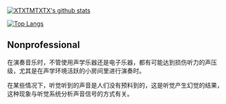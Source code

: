 [![XTXTMTXTX's github stats](https://github-readme-stats.vercel.app/api?username=XTXTMTXTX&count_private=true&show_icons=true&theme=dracula)](https://github.com/XTXTMTXTX)

[![Top Langs](https://github-readme-stats.vercel.app/api/top-langs/?username=XTXTMTXTX&theme=dracula)](https://github.com/XTXTMTXTX)

## Nonprofessional

在演奏音乐时，不管使用声学乐器还是电子乐器，都有可能达到损伤听力的声压级，尤其是在声学环境活跃的小房间里进行演奏时。

在某些情况下，听觉听到的声音是人们没有预料到的，这是听觉产生幻觉的结果，这种现象与听觉系统分析声音信号的方式有关。
